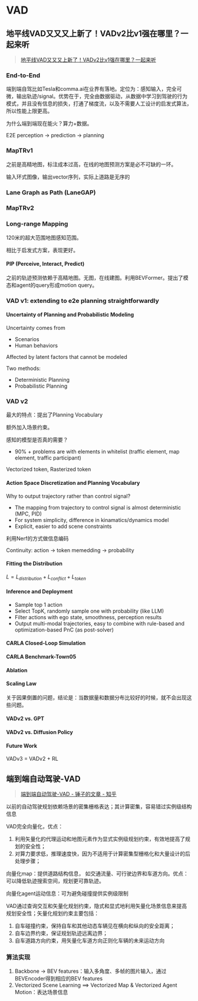 # VAD

## 地平线VAD又又又上新了！VADv2比v1强在哪里？一起来听

> [地平线VAD又又又上新了！VADv2比v1强在哪里？一起来听](https://www.bilibili.com/video/BV1XT421k7q3/?spm_id_from=333.337.search-card.all.click&vd_source=3a95aabe2a51de1b59af9b31eb6f51fd)

### End-to-End

端到端自驾比如Tesla和comma.ai在业界有落地。定位为：感知输入，完全可微，输出轨迹/signal。优势在于，完全由数据驱动，从数据中学习到驾驶的行为模式，并且没有信息的损失，打通了梯度流，以及不需要人工设计的启发式算法，所以性能上限更高。

为什么端到端现在能火？算力+数据。

E2E perception -> prediction -> planning

### MapTRv1

之前是高精地图，标注成本过高，在线的地图预测方案是必不可缺的一环。

输入环式图像，输出vector序列，实际上道路是无序的

### Lane Graph as Path (LaneGAP)

### MapTRv2

### Long-range Mapping

120米的超大范围地图感知范围。

相比于启发式方案，表现更好。

#### PIP (Perceive, Interact, Predict)

之前的轨迹预测依赖于高精地图。无图，在线建图。利用BEVFormer。提出了模态和agent的query形成motion query。

### VAD v1: extending to e2e planning straightforwardly

#### Uncertainty of Planning and Probabilistic Modeling

Uncertainty comes from

- Scenarios
- Human behaviors

Affected by latent factors that cannot be modeled

Two methods:

- Deterministic Planning
- Probabilistic Planning

### VAD v2

最大的特点：提出了Planning Vocabulary

额外加入场景约束。

感知的模型是否真的需要？

- 90% + problems are with elements in whitelist (traffic element, map element, traffic participant)

Vectorized token, Rasterized token

#### Action Space Discretization and Planning Vocabulary

Why to output trajectory rather than control signal?

- The mapping from trajectory to control signal is almost deterministic (MPC, PID)
- For system simplicity, difference in kinamatics/dynamics model
- Explicit, easier to add scene constraints

利用Nerf的方式做信息编码

Continuity: action -> token memedding -> probability

#### Fitting the Distribution

$L = L_{distribution} + L_{conflict} + L_{token}$

#### Inference and Deployment

- Sample top 1 action
- Select TopK, randomly sample one with probability (like LLM)
- Filter actions with ego state, smoothness, perception results
- Output multi-modal trajectories, easy to combine with rule-based and optimization-based PnC (as post-solver)

#### CARLA Closed-Loop Simulation

#### CARLA Benchmark-Town05

#### Ablation

#### Scaling Law

关于因果倒置的问题，结论是：当数据量和数据分布比较好的时候，就不会出现这些问题。

#### VADv2 vs. GPT

#### VADv2 vs. Diffusion Policy

#### Future Work

VADv3 = VADv2 + RL

## 端到端自动驾驶-VAD

> [端到端自动驾驶-VAD - 锤子的文章 - 知乎](https://zhuanlan.zhihu.com/p/715181935)

以前的自动驾驶规划依赖场景的密集栅格表达；其计算密集，容易错过实例级结构信息

VAD完全向量化，优点：

1. 利用矢量化的代理运动和地图元素作为显式实例级规划约束，有效地提高了规划的安全性；
2. 对算力要求低，推理速度快，因为不适用于计算密集型栅格化和大量设计的后处理步骤；

向量化map：提供道路结构信息， 如交通流量、可行驶边界和车道方向。优点：可以降低轨迹搜索空间，规划更可靠轨迹。

向量化agent运动信息：可为避免碰撞提供实例级限制

VAD通过查询交互和矢量化规划约束，隐式和显式地利用矢量化场景信息来提高规划安全性；矢量化规划约束主要包括：

1. 自车碰撞约束，保持自车和其他动态车辆见在横向和纵向的安全距离；
2. 自车边界约束，保证规划轨迹远离边界；
3. 自车道路方向约束，用矢量化车道方向正则化车辆的未来运动方向

### 算法实现

1. Backbone -> BEV features：输入多角度、多帧的图片输入，通过BEVEncoder得到相应的BEV features
2. Vectorized Scene Learning ==> Vectorized Map & Vectorized Agent Motion：表达场景信息
